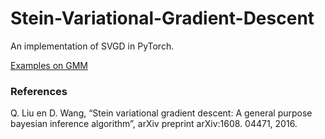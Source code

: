 # Stein-Variational-Gradient-Descent

An implementation of SVGD in PyTorch. 

[Examples on GMM](https://github.com/hejj16/Stein-Variational-Gradient-Descent-PyTorch/blob/main/Example_of_SVGD.ipynb)






### References
Q. Liu en D. Wang, “Stein variational gradient descent: A general purpose bayesian inference algorithm”, arXiv preprint arXiv:1608. 04471, 2016.
